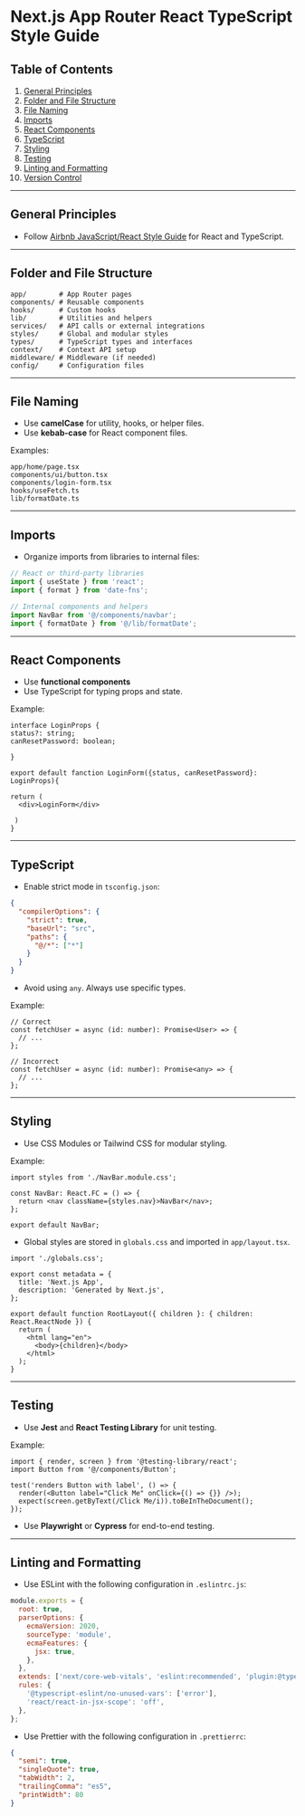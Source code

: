 # Next.js App Router React TypeScript Style Guide

## Table of Contents

1. [General Principles](#general-principles)
2. [Folder and File Structure](#folder-and-file-structure)
3. [File Naming](#file-naming)
4. [Imports](#imports)
5. [React Components](#react-components)
6. [TypeScript](#typescript)
7. [Styling](#styling)
8. [Testing](#testing)
9. [Linting and Formatting](#linting-and-formatting)
10. [Version Control](#version-control)

---

## General Principles
- Follow [Airbnb JavaScript/React Style Guide](https://github.com/airbnb/javascript) for React and TypeScript.

---

## Folder and File Structure

```
app/        # App Router pages
components/ # Reusable components
hooks/      # Custom hooks
lib/        # Utilities and helpers
services/   # API calls or external integrations
styles/     # Global and modular styles
types/      # TypeScript types and interfaces
context/    # Context API setup
middleware/ # Middleware (if needed)
config/     # Configuration files
```

---

## File Naming

- Use **camelCase** for utility, hooks, or helper files.
- Use **kebab-case** for React component files.

Examples:
```
app/home/page.tsx
components/ui/button.tsx
components/login-form.tsx
hooks/useFetch.ts
lib/formatDate.ts
```

---

## Imports

- Organize imports from libraries to internal files:

```ts
// React or third-party libraries
import { useState } from 'react';
import { format } from 'date-fns';

// Internal components and helpers
import NavBar from '@/components/navbar';
import { formatDate } from '@/lib/formatDate';
```

---
## React Components

- Use **functional components**
- Use TypeScript for typing props and state.

Example:
```tsx
interface LoginProps {
status?: string;
canResetPassword: boolean;
  
}

export default fanction LoginForm({status, canResetPassword}: LoginProps){

return (
  <div>LoginForm</div>

 )
}
```

---

## TypeScript

- Enable strict mode in `tsconfig.json`:

```json
{
  "compilerOptions": {
    "strict": true,
    "baseUrl": "src",
    "paths": {
      "@/*": ["*"]
    }
  }
}
```

- Avoid using `any`. Always use specific types.

Example:
```tsx
// Correct
const fetchUser = async (id: number): Promise<User> => {
  // ...
};

// Incorrect
const fetchUser = async (id: number): Promise<any> => {
  // ...
};
```


---

## Styling

- Use CSS Modules or Tailwind CSS for modular styling.

Example:
```tsx
import styles from './NavBar.module.css';

const NavBar: React.FC = () => {
  return <nav className={styles.nav}>NavBar</nav>;
};

export default NavBar;
```

- Global styles are stored in `globals.css` and imported in `app/layout.tsx`.

```tsx
import './globals.css';

export const metadata = {
  title: 'Next.js App',
  description: 'Generated by Next.js',
};

export default function RootLayout({ children }: { children: React.ReactNode }) {
  return (
    <html lang="en">
      <body>{children}</body>
    </html>
  );
}
```


---

## Testing

- Use **Jest** and **React Testing Library** for unit testing.

Example:
```tsx
import { render, screen } from '@testing-library/react';
import Button from '@/components/Button';

test('renders Button with label', () => {
  render(<Button label="Click Me" onClick={() => {}} />);
  expect(screen.getByText(/Click Me/i)).toBeInTheDocument();
});
```

- Use **Playwright** or **Cypress** for end-to-end testing.


---


## Linting and Formatting

- Use ESLint with the following configuration in `.eslintrc.js`:

```js
module.exports = {
  root: true,
  parserOptions: {
    ecmaVersion: 2020,
    sourceType: 'module',
    ecmaFeatures: {
      jsx: true,
    },
  },
  extends: ['next/core-web-vitals', 'eslint:recommended', 'plugin:@typescript-eslint/recommended'],
  rules: {
    '@typescript-eslint/no-unused-vars': ['error'],
    'react/react-in-jsx-scope': 'off',
  },
};
```

- Use Prettier with the following configuration in `.prettierrc`:

```json
{
  "semi": true,
  "singleQuote": true,
  "tabWidth": 2,
  "trailingComma": "es5",
  "printWidth": 80
}
```



